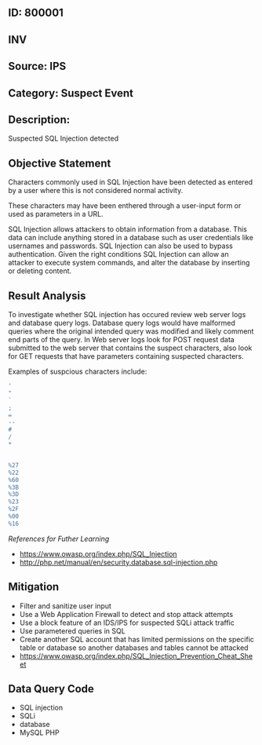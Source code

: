 ## ID: 800001

## INV

## Source: IPS

## Category: Suspect Event

## Description:
Suspected SQL Injection detected

## Objective Statement
Characters commonly used in SQL Injection have been detected as entered by a user where this is not considered normal activity.

These characters may have been enthered through a user-input form or used as parameters in a URL.


SQL Injection allows attackers to obtain information from a database. This data can include anything stored in a database such as  user credentials like usernames and passwords. SQL Injection can also be used to bypass authentication.  Given the right conditions SQL Injection can allow an attacker to execute system commands, and alter the database by inserting or deleting content.


## Result Analysis

To investigate whether SQL injection has occured review web server logs and database query logs.  Database query logs would have malformed queries where the original intended query was modified and likely comment end parts of the query.
In Web server logs look for POST request data submitted to the web server that contains the suspect characters, also look for GET requests that have parameters containing suspected characters.

Examples of suspcious characters include:

```bash
'
"
`
;
=
-- 
#
/
*


%27
%22
%60
%3B
%3D
%23
%2F
%00
%16
```

*References for Futher Learning*

- https://www.owasp.org/index.php/SQL_Injection
- http://php.net/manual/en/security.database.sql-injection.php


## Mitigation

- Filter and sanitize user input 
- Use a Web Application Firewall to detect and stop attack attempts
- Use a block feature of an IDS/IPS for suspected SQLi attack traffic
- Use parametered queries in SQL
- Create another SQL account that has limited permissions on the specific table or database so another databases and tables cannot be attacked
- https://www.owasp.org/index.php/SQL_Injection_Prevention_Cheat_Sheet

## Data Query Code
- SQL injection
- SQLi
- database
- MySQL PHP




